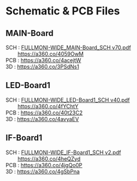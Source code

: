 # Schematic & PCB Files
## MAIN-Board
 SCH : [FULLMONI-WIDE_MAIN-Board_SCH v70.pdf](https://github.com/tomoya723/FULLMONI-WIDE/blob/main/PCB/FULLMONI-WIDE_MAIN-Board_SCH%20v70.pdf)<br>
 &emsp;&emsp; https://a360.co/4059OwM<br>
 PCB : https://a360.co/4acejtW<br>
 3D : https://a360.co/3PSdNs1<br>
## LED-Board1
 SCH : [FULLMONI-WIDE_LED-Board1_SCH v40.pdf](https://github.com/tomoya723/FULLMONI-WIDE/blob/main/PCB/FULLMONI-WIDE_LED-Board1_SCH%20v40.pdf)<br>
&emsp;&emsp; https://a360.co/4fYChtY<br>
 PCB : https://a360.co/40t23C2<br>
 3D : https://a360.co/4avyaEV<br>
## IF-Board1
 SCH : [FULLMONI-WIDE_IF-Board1_SCH v2.pdf](https://github.com/tomoya723/FULLMONI-WIDE/blob/main/PCB/FULLMONI-WIDE_IF-Board1_SCH%20v2.pdf)<br>
&emsp;&emsp; https://a360.co/4heQZyd<br>
 PCB : https://a360.co/4jgQo0P<br>
 3D : https://a360.co/4gSbPna<br>
